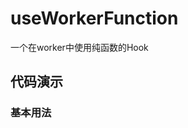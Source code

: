 # useWorkerFunction

一个在worker中使用纯函数的Hook

## 代码演示

### 基本用法

<demo src="./demo/demo1.vue"
  title="基本用法"
  desc="传入一个纯函数，对比使用worker和不使用worker的情况">
</demo>

